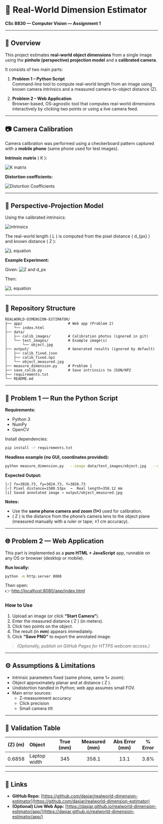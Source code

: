 # 📏 Real-World Dimension Estimator  
**CSc 8830 — Computer Vision — Assignment 1**

---

## 🧠 Overview
This project estimates **real-world object dimensions** from a single image using the **pinhole (perspective) projection model** and a **calibrated camera**.

It consists of two main parts:

1. **Problem 1 – Python Script**  
   Command-line tool to compute real-world length from an image using known camera intrinsics and a measured camera-to-object distance (Z).

2. **Problem 2 – Web Application**  
   Browser-based, OS-agnostic tool that computes real-world dimensions interactively by clicking two points or using a live camera feed.

---

## 📷 Camera Calibration

Camera calibration was performed using a checkerboard pattern captured with a **mobile phone** (same phone used for test images).

**Intrinsic matrix** \( K \):

![K matrix](https://latex.codecogs.com/png.image?\dpi{110}&space;K%20=%20\begin{bmatrix}3028.73%20&%200%20&%201543.61\\0%20&%203024.73%20&%201983.68\\0%20&%200%20&%201\end{bmatrix})

**Distortion coefficients:**

![Distortion Coefficients](https://latex.codecogs.com/png.image?\dpi{110}&space;[k_1,%20k_2,%20p_1,%20p_2,%20k_3]%20=%20[0.2388,%20-1.7145,%20-7.15%20\times%2010^{-5},%20-9.26%20\times%2010^{-4},%203.0637])

---

## 🔭 Perspective-Projection Model

Using the calibrated intrinsics:

![intrinsics](https://latex.codecogs.com/png.image?\dpi{110}&space;f_x=3028.73,\quad%20f_y=3024.73,\quad%20f=\frac{f_x+f_y}{2}=3026.73)

The real-world length \( L \) is computed from the pixel distance \( d_{px} \) and known distance \( Z \):

![L equation](https://latex.codecogs.com/png.image?\dpi{110}&space;L%20=%20\frac{d_{px}%20\cdot%20Z}{f})

**Example Experiment:**  

Given:
![Z and d_px](https://latex.codecogs.com/png.image?\dpi{110}&space;Z%20=%200.6858\,\text{m},\quad%20d_{px}%20=%201580.53\,\text{px})

Then:

![L equation](https://latex.codecogs.com/png.image?\dpi{110}&space;L%20=%20\frac{1580.53%20\times%200.6858}{3026.73}%20=%200.3581\,\text{m}%20=%20358.1\,\text{mm})

---

## 📁 Repository Structure
```text
REALWORLD-DIMENSION-ESTIMATOR/
├── app/                     # Web app (Problem 2)
│   └── index.html
├── data/
│   ├── calib_images/        # Calibration photos (ignored in git)
│   └── test_images/         # Example image(s)
│       └── object.jpg
├── output/                  # Generated results (ignored by default)
│   ├── calib_fixed.json
│   ├── calib_fixed.npz
│   └── object_measured.jpg
├── measure_dimension.py     # Problem 1
├── save_calib.py            # Save intrinsics to JSON/NPZ
├── requirements.txt
└── README.md
```

---

## 🧩 Problem 1 — Run the Python Script

**Requirements:**  
- Python 3  
- NumPy  
- OpenCV  

Install dependencies:
```bash
pip install -r requirements.txt
```

**Headless example (no GUI, coordinates provided):**
```bash
python measure_dimension.py   --image data/test_images/object.jpg   --distance_m 0.6858   --points 707,1683,2287,1724   --out output/object_measured.jpg
```

**Expected Output:**
```
[✓] fx=3028.73, fy=3024.73, f=3026.73
[✓] Pixel distance=1580.53px  →  Real length≈358.12 mm
[i] Saved annotated image → output/object_measured.jpg
```

**Notes:**
- Use the **same phone camera and zoom (1×)** used for calibration.
- \( Z \) is the distance from the phone’s camera lens to the object plane (measured manually with a ruler or tape; ±1 cm accuracy).

---

## 🌐 Problem 2 — Web Application

This part is implemented as a **pure HTML + JavaScript** app, runnable on any OS or browser (desktop or mobile).

**Run locally:**
```bash
python -m http.server 8080
```

Then open:  
👉 [http://localhost:8080/app/index.html](http://localhost:8080/app/index.html)

### How to Use
1. Upload an image (or click **“Start Camera”**).  
2. Enter the measured distance \( Z \) (in meters).  
3. Click two points on the object.  
4. The result (in **mm**) appears immediately.  
5. Click **“Save PNG”** to export the annotated image.  

> *(Optionally, publish on GitHub Pages for HTTPS webcam access.)*

---

## ⚙️ Assumptions & Limitations

- Intrinsic parameters fixed (same phone, same 1× zoom).  
- Object approximately planar and at distance \( Z \).  
- Undistortion handled in Python; web app assumes small FOV.  
- Main error sources:
  - Z-measurement accuracy  
  - Click precision  
  - Small camera tilt  

---

## 🧾 Validation Table

| \(Z\) (m) | Object         | True (mm) | Measured (mm) | Abs Error (mm) | % Error |
|:------------:|:---------------|:----------:|:--------------:|:---------------:|:--------:|
| 0.6858       | Laptop width   | 345        | 358.1          | 13.1            | 3.8%     |

---

## 🔗 Links

- **GitHub Repo:** [https://github.com/dasjar/realworld-dimension-estimator](https://github.com/dasjar/realworld-dimension-estimator)  
- **(Optional) Live Web App:** [https://dasjar.github.io/realworld-dimension-estimator/app/](https://dasjar.github.io/realworld-dimension-estimator/app/)
